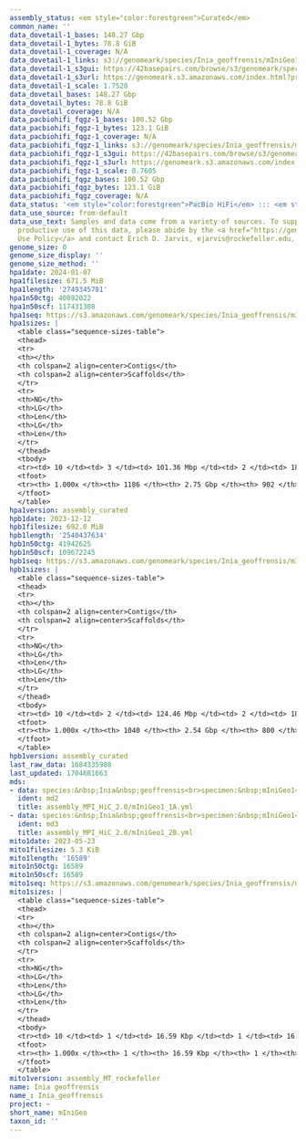 ```yaml
---
assembly_status: <em style="color:forestgreen">Curated</em>
common_name: ''
data_dovetail-1_bases: 148.27 Gbp
data_dovetail-1_bytes: 78.8 GiB
data_dovetail-1_coverage: N/A
data_dovetail-1_links: s3://genomeark/species/Inia_geoffrensis/mIniGeo1/genomic_data/dovetail/<br>
data_dovetail-1_s3gui: https://42basepairs.com/browse/s3/genomeark/species/Inia_geoffrensis/mIniGeo1/genomic_data/dovetail/
data_dovetail-1_s3url: https://genomeark.s3.amazonaws.com/index.html?prefix=species/Inia_geoffrensis/mIniGeo1/genomic_data/dovetail/
data_dovetail-1_scale: 1.7528
data_dovetail_bases: 148.27 Gbp
data_dovetail_bytes: 78.8 GiB
data_dovetail_coverage: N/A
data_pacbiohifi_fqgz-1_bases: 100.52 Gbp
data_pacbiohifi_fqgz-1_bytes: 123.1 GiB
data_pacbiohifi_fqgz-1_coverage: N/A
data_pacbiohifi_fqgz-1_links: s3://genomeark/species/Inia_geoffrensis/mIniGeo1/genomic_data/pacbio_hifi/<br>
data_pacbiohifi_fqgz-1_s3gui: https://42basepairs.com/browse/s3/genomeark/species/Inia_geoffrensis/mIniGeo1/genomic_data/pacbio_hifi/
data_pacbiohifi_fqgz-1_s3url: https://genomeark.s3.amazonaws.com/index.html?prefix=species/Inia_geoffrensis/mIniGeo1/genomic_data/pacbio_hifi/
data_pacbiohifi_fqgz-1_scale: 0.7605
data_pacbiohifi_fqgz_bases: 100.52 Gbp
data_pacbiohifi_fqgz_bytes: 123.1 GiB
data_pacbiohifi_fqgz_coverage: N/A
data_status: '<em style="color:forestgreen">PacBio HiFi</em> ::: <em style="color:forestgreen">Dovetail</em>'
data_use_source: from-default
data_use_text: Samples and data come from a variety of sources. To support fair and
  productive use of this data, please abide by the <a href="https://genome10k.soe.ucsc.edu/data-use-policies/">Data
  Use Policy</a> and contact Erich D. Jarvis, ejarvis@rockefeller.edu, with any questions.
genome_size: 0
genome_size_display: ''
genome_size_method: ''
hpa1date: 2024-01-07
hpa1filesize: 671.5 MiB
hpa1length: '2749345781'
hpa1n50ctg: 40892022
hpa1n50scf: 117431308
hpa1seq: https://s3.amazonaws.com/genomeark/species/Inia_geoffrensis/mIniGeo1/assembly_curated/mIniGeo1.hap1.cur.20240107.fasta.gz
hpa1sizes: |
  <table class="sequence-sizes-table">
  <thead>
  <tr>
  <th></th>
  <th colspan=2 align=center>Contigs</th>
  <th colspan=2 align=center>Scaffolds</th>
  </tr>
  <tr>
  <th>NG</th>
  <th>LG</th>
  <th>Len</th>
  <th>LG</th>
  <th>Len</th>
  </tr>
  </thead>
  <tbody>
  <tr><td> 10 </td><td> 3 </td><td> 101.36 Mbp </td><td> 2 </td><td> 188.53 Mbp </td></tr><tr><td> 20 </td><td> 6 </td><td> 91.40 Mbp </td><td> 3 </td><td> 185.96 Mbp </td></tr><tr><td> 30 </td><td> 9 </td><td> 68.54 Mbp </td><td> 5 </td><td> 152.62 Mbp </td></tr><tr><td> 40 </td><td> 14 </td><td> 46.02 Mbp </td><td> 7 </td><td> 134.57 Mbp </td></tr><tr style="background-color:#cccccc;"><td> 50 </td><td> 20 </td><td style="background-color:#88ff88;"> 40.89 Mbp </td><td> 9 </td><td style="background-color:#88ff88;"> 117.43 Mbp </td></tr><tr><td> 60 </td><td> 28 </td><td> 31.47 Mbp </td><td> 12 </td><td> 106.87 Mbp </td></tr><tr><td> 70 </td><td> 38 </td><td> 22.21 Mbp </td><td> 14 </td><td> 100.65 Mbp </td></tr><tr><td> 80 </td><td> 53 </td><td> 14.65 Mbp </td><td> 17 </td><td> 88.88 Mbp </td></tr><tr><td> 90 </td><td> 104 </td><td> 1.69 Mbp </td><td> 21 </td><td> 63.99 Mbp </td></tr><tr><td> 100 </td><td> 1186 </td><td> 3.06 Kbp </td><td> 902 </td><td> 3.06 Kbp </td></tr></tbody>
  <tfoot>
  <tr><th> 1.000x </th><th> 1186 </th><th> 2.75 Gbp </th><th> 902 </th><th> 2.75 Gbp </th></tr>
  </tfoot>
  </table>
hpa1version: assembly_curated
hpb1date: 2023-12-12
hpb1filesize: 692.0 MiB
hpb1length: '2540437634'
hpb1n50ctg: 41942625
hpb1n50scf: 109672245
hpb1seq: https://s3.amazonaws.com/genomeark/species/Inia_geoffrensis/mIniGeo1/assembly_curated/mIniGeo1.hap2.cur.20231212.fasta.gz
hpb1sizes: |
  <table class="sequence-sizes-table">
  <thead>
  <tr>
  <th></th>
  <th colspan=2 align=center>Contigs</th>
  <th colspan=2 align=center>Scaffolds</th>
  </tr>
  <tr>
  <th>NG</th>
  <th>LG</th>
  <th>Len</th>
  <th>LG</th>
  <th>Len</th>
  </tr>
  </thead>
  <tbody>
  <tr><td> 10 </td><td> 2 </td><td> 124.46 Mbp </td><td> 2 </td><td> 187.29 Mbp </td></tr><tr><td> 20 </td><td> 5 </td><td> 96.08 Mbp </td><td> 3 </td><td> 185.87 Mbp </td></tr><tr><td> 30 </td><td> 8 </td><td> 67.77 Mbp </td><td> 5 </td><td> 154.65 Mbp </td></tr><tr><td> 40 </td><td> 13 </td><td> 47.05 Mbp </td><td> 7 </td><td> 120.47 Mbp </td></tr><tr style="background-color:#cccccc;"><td> 50 </td><td> 19 </td><td style="background-color:#88ff88;"> 41.94 Mbp </td><td> 9 </td><td style="background-color:#88ff88;"> 109.67 Mbp </td></tr><tr><td> 60 </td><td> 25 </td><td> 35.33 Mbp </td><td> 11 </td><td> 105.89 Mbp </td></tr><tr><td> 70 </td><td> 34 </td><td> 21.04 Mbp </td><td> 14 </td><td> 91.96 Mbp </td></tr><tr><td> 80 </td><td> 48 </td><td> 15.58 Mbp </td><td> 16 </td><td> 88.72 Mbp </td></tr><tr><td> 90 </td><td> 90 </td><td> 1.83 Mbp </td><td> 20 </td><td> 63.78 Mbp </td></tr><tr><td> 100 </td><td> 1040 </td><td> 1.00 Kbp </td><td> 800 </td><td> 1.00 Kbp </td></tr></tbody>
  <tfoot>
  <tr><th> 1.000x </th><th> 1040 </th><th> 2.54 Gbp </th><th> 800 </th><th> 2.54 Gbp </th></tr>
  </tfoot>
  </table>
hpb1version: assembly_curated
last_raw_data: 1684335988
last_updated: 1704681663
mds:
- data: species:&nbsp;Inia&nbsp;geoffrensis<br>specimen:&nbsp;mIniGeo1<br>projects:&nbsp;<br>&nbsp;&nbsp;-&nbsp;vgp<br>data_location:&nbsp;S3<br>release_to:&nbsp;S3<br>haplotype_to_curate:&nbsp;hap1<br>hap1:&nbsp;s3://genomeark/species/Inia_geoffrensis/mIniGeo1/assembly_MPI_HiC_2.0/HLiniGeo1A.fasta.gz<br>hap2:&nbsp;s3://genomeark/species/Inia_geoffrensis/mIniGeo1/assembly_MPI_HiC_2.0/HLiniGeo1B.fasta.gz<br>pretext_hap1:&nbsp;s3://genomeark/species/Inia_geoffrensis/mIniGeo1/assembly_MPI_HiC_2.0/mIniGeo1_A.pretext<br>pretext_hap2:&nbsp;s3://genomeark/species/Inia_geoffrensis/mIniGeo1/assembly_MPI_HiC_2.0/mIniGeo1_B.pretext<br>kmer_spectra_img:&nbsp;s3://genomeark/species/Inia_geoffrensis/mIniGeo1/assembly_MPI_HiC_2.0/merqury/mIniGeo1_png/<br>pacbio_read_dir:&nbsp;s3://genomeark/species/Inia_geoffrensis/mIniGeo1/genomic_data/pacbio_hifi/<br>pacbio_read_type:&nbsp;hifi<br>hic_read_dir:&nbsp;s3://genomeark/species/Inia_geoffrensis/mIniGeo1/genomic_data/dovetail/<br>pipeline:<br>&nbsp;&nbsp;-&nbsp;hifiasm&nbsp;(0.16.1)<br>&nbsp;&nbsp;-&nbsp;yahs&nbsp;(1.1a)<br>assembled_by_group:&nbsp;Dresden<br>notes:&nbsp;This&nbsp;was&nbsp;a&nbsp;hifiasm-HiC&nbsp;assembly&nbsp;of&nbsp;mIniGeo1&nbsp;(Dresden&nbsp;ID&nbsp;is&nbsp;HLiniGeo1),&nbsp;resulting&nbsp;in&nbsp;two&nbsp;complete&nbsp;haplotypes&nbsp;(A&nbsp;and&nbsp;B).&nbsp;HiC&nbsp;scaffolding&nbsp;was&nbsp;performed&nbsp;with&nbsp;yahs.&nbsp;The&nbsp;HiC&nbsp;prep&nbsp;was&nbsp;Dovetail&nbsp;omnic.&nbsp;The&nbsp;specimen&nbsp;was&nbsp;a&nbsp;male&nbsp;mammal.&nbsp;The&nbsp;assembly&nbsp;was&nbsp;performed&nbsp;by&nbsp;Tilman&nbsp;Schell&nbsp;and&nbsp;Michael&nbsp;Hiller.&nbsp;We&nbsp;am&nbsp;submitting&nbsp;both&nbsp;hap1&nbsp;&&nbsp;hap2&nbsp;for&nbsp;dual&nbsp;curation.&nbsp;This&nbsp;is&nbsp;the&nbsp;curation&nbsp;ticket&nbsp;for&nbsp;hap1.&nbsp;
  ident: md2
  title: assembly_MPI_HiC_2.0/mIniGeo1_1A.yml
- data: species:&nbsp;Inia&nbsp;geoffrensis<br>specimen:&nbsp;mIniGeo1<br>projects:&nbsp;<br>&nbsp;&nbsp;-&nbsp;vgp<br>data_location:&nbsp;S3<br>release_to:&nbsp;S3<br>haplotype_to_curate:&nbsp;hap2<br>hap1:&nbsp;s3://genomeark/species/Inia_geoffrensis/mIniGeo1/assembly_MPI_HiC_2.0/HLiniGeo1A.fasta.gz<br>hap2:&nbsp;s3://genomeark/species/Inia_geoffrensis/mIniGeo1/assembly_MPI_HiC_2.0/HLiniGeo1B.fasta.gz<br>pretext_hap1:&nbsp;s3://genomeark/species/Inia_geoffrensis/mIniGeo1/assembly_MPI_HiC_2.0/mIniGeo1_A.pretext<br>pretext_hap2:&nbsp;s3://genomeark/species/Inia_geoffrensis/mIniGeo1/assembly_MPI_HiC_2.0/mIniGeo1_B.pretext<br>kmer_spectra_img:&nbsp;s3://genomeark/species/Inia_geoffrensis/mIniGeo1/assembly_MPI_HiC_2.0/merqury/mIniGeo1_png/<br>pacbio_read_dir:&nbsp;s3://genomeark/species/Inia_geoffrensis/mIniGeo1/genomic_data/pacbio_hifi/<br>pacbio_read_type:&nbsp;hifi<br>hic_read_dir:&nbsp;s3://genomeark/species/Inia_geoffrensis/mIniGeo1/genomic_data/dovetail/<br>pipeline:<br>&nbsp;&nbsp;-&nbsp;hifiasm&nbsp;(0.16.1)<br>&nbsp;&nbsp;-&nbsp;yahs&nbsp;(1.1a)<br>assembled_by_group:&nbsp;Dresden<br>notes:&nbsp;This&nbsp;was&nbsp;a&nbsp;hifiasm-HiC&nbsp;assembly&nbsp;of&nbsp;mIniGeo1&nbsp;(Dresden&nbsp;ID&nbsp;is&nbsp;HLiniGeo1),&nbsp;resulting&nbsp;in&nbsp;two&nbsp;complete&nbsp;haplotypes&nbsp;(A&nbsp;and&nbsp;B).&nbsp;HiC&nbsp;scaffolding&nbsp;was&nbsp;performed&nbsp;with&nbsp;yahs.&nbsp;The&nbsp;HiC&nbsp;prep&nbsp;was&nbsp;Dovetail&nbsp;omnic.&nbsp;The&nbsp;specimen&nbsp;was&nbsp;a&nbsp;male&nbsp;mammal.&nbsp;The&nbsp;assembly&nbsp;was&nbsp;performed&nbsp;by&nbsp;Tilman&nbsp;Schell&nbsp;and&nbsp;Michael&nbsp;Hiller.&nbsp;We&nbsp;am&nbsp;submitting&nbsp;both&nbsp;hap1&nbsp;&&nbsp;hap2&nbsp;for&nbsp;dual&nbsp;curation.&nbsp;This&nbsp;is&nbsp;the&nbsp;curation&nbsp;ticket&nbsp;for&nbsp;hap2.&nbsp;
  ident: md3
  title: assembly_MPI_HiC_2.0/mIniGeo1_2B.yml
mito1date: 2023-05-23
mito1filesize: 5.3 KiB
mito1length: '16589'
mito1n50ctg: 16589
mito1n50scf: 16589
mito1seq: https://s3.amazonaws.com/genomeark/species/Inia_geoffrensis/mIniGeo1/assembly_MT_rockefeller/mIniGeo1.MT.20230523.fasta.gz
mito1sizes: |
  <table class="sequence-sizes-table">
  <thead>
  <tr>
  <th></th>
  <th colspan=2 align=center>Contigs</th>
  <th colspan=2 align=center>Scaffolds</th>
  </tr>
  <tr>
  <th>NG</th>
  <th>LG</th>
  <th>Len</th>
  <th>LG</th>
  <th>Len</th>
  </tr>
  </thead>
  <tbody>
  <tr><td> 10 </td><td> 1 </td><td> 16.59 Kbp </td><td> 1 </td><td> 16.59 Kbp </td></tr><tr><td> 20 </td><td> 1 </td><td> 16.59 Kbp </td><td> 1 </td><td> 16.59 Kbp </td></tr><tr><td> 30 </td><td> 1 </td><td> 16.59 Kbp </td><td> 1 </td><td> 16.59 Kbp </td></tr><tr><td> 40 </td><td> 1 </td><td> 16.59 Kbp </td><td> 1 </td><td> 16.59 Kbp </td></tr><tr style="background-color:#cccccc;"><td> 50 </td><td> 1 </td><td style="background-color:#ff8888;"> 16.59 Kbp </td><td> 1 </td><td style="background-color:#ff8888;"> 16.59 Kbp </td></tr><tr><td> 60 </td><td> 1 </td><td> 16.59 Kbp </td><td> 1 </td><td> 16.59 Kbp </td></tr><tr><td> 70 </td><td> 1 </td><td> 16.59 Kbp </td><td> 1 </td><td> 16.59 Kbp </td></tr><tr><td> 80 </td><td> 1 </td><td> 16.59 Kbp </td><td> 1 </td><td> 16.59 Kbp </td></tr><tr><td> 90 </td><td> 1 </td><td> 16.59 Kbp </td><td> 1 </td><td> 16.59 Kbp </td></tr><tr><td> 100 </td><td> 1 </td><td> 16.59 Kbp </td><td> 1 </td><td> 16.59 Kbp </td></tr></tbody>
  <tfoot>
  <tr><th> 1.000x </th><th> 1 </th><th> 16.59 Kbp </th><th> 1 </th><th> 16.59 Kbp </th></tr>
  </tfoot>
  </table>
mito1version: assembly_MT_rockefeller
name: Inia geoffrensis
name_: Inia_geoffrensis
project: ~
short_name: mIniGeo
taxon_id: ''
---
```

